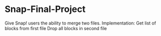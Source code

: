 # Snap-Final-Project
Give Snap! users the ability to merge two files. 
Implementation:
  Get list of blocks from first file
  Drop all blocks in second file
